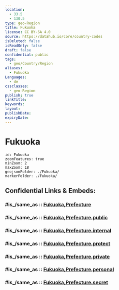 ```yaml
---
location:
  - 33.5
  - 130.5
type: geo-Region
title: Fukuoka
license: CC BY-SA 4.0
source: https://datahub.io/core/country-codes
isDeleted: false
isReadOnly: false
draft: false
confidential: public
tags:
  - geo/Country/Region
aliases:
  - Fukuoka
Languages:
  - de
cssclasses:
  - geo-Region
publish: true
linkTitle:
keywords:
layout:
publishDate:
expiryDate:
---
```


# Fukuoka

```leaflet
id: Fukuoka
zoomFeatures: true 
minZoom: 2 
maxZoom: 18
geojsonFolder: ./Fukuoka/
markerFolder: ./Fukuoka/
```


## Confidential Links & Embeds: 

### #is_/same_as :: [Fukuoka,Prefecture](/_Standards/Earth/Continent/Asia/Asia~East/Japan/Regions~Japan/Kyūshū/prefectures~Kyūshū/Fukuoka,Prefecture.md) 

### #is_/same_as :: [Fukuoka,Prefecture.public](/_public/Earth/Continent/Asia/Asia~East/Japan/Regions~Japan/Kyūshū/prefectures~Kyūshū/Fukuoka,Prefecture.public.md) 

### #is_/same_as :: [Fukuoka,Prefecture.internal](/_internal/Earth/Continent/Asia/Asia~East/Japan/Regions~Japan/Kyūshū/prefectures~Kyūshū/Fukuoka,Prefecture.internal.md) 

### #is_/same_as :: [Fukuoka,Prefecture.protect](/_protect/Earth/Continent/Asia/Asia~East/Japan/Regions~Japan/Kyūshū/prefectures~Kyūshū/Fukuoka,Prefecture.protect.md) 

### #is_/same_as :: [Fukuoka,Prefecture.private](/_private/Earth/Continent/Asia/Asia~East/Japan/Regions~Japan/Kyūshū/prefectures~Kyūshū/Fukuoka,Prefecture.private.md) 

### #is_/same_as :: [Fukuoka,Prefecture.personal](/_personal/Earth/Continent/Asia/Asia~East/Japan/Regions~Japan/Kyūshū/prefectures~Kyūshū/Fukuoka,Prefecture.personal.md) 

### #is_/same_as :: [Fukuoka,Prefecture.secret](/_secret/Earth/Continent/Asia/Asia~East/Japan/Regions~Japan/Kyūshū/prefectures~Kyūshū/Fukuoka,Prefecture.secret.md)

